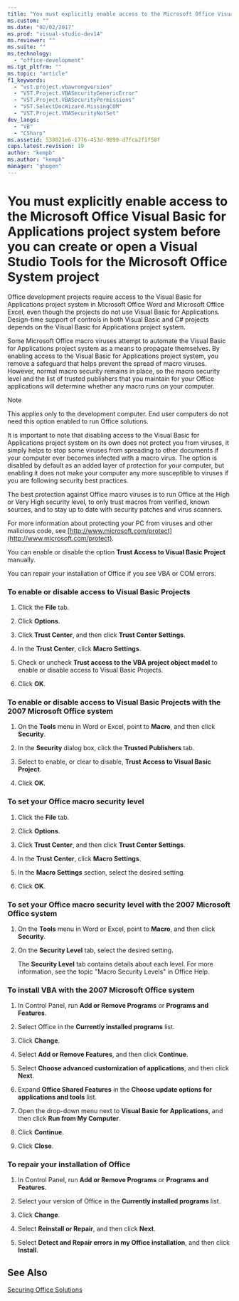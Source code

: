 ```yaml
---
title: "You must explicitly enable access to the Microsoft Office Visual Basic for Applications project system before you can create or open a Visual Studio Tools for the Microsoft Office System project | Microsoft Docs"
ms.custom: ""
ms.date: "02/02/2017"
ms.prod: "visual-studio-dev14"
ms.reviewer: ""
ms.suite: ""
ms.technology: 
  - "office-development"
ms.tgt_pltfrm: ""
ms.topic: "article"
f1_keywords: 
  - "vst.project.vbawrongversion"
  - "VST.Project.VBASecurityGenericError"
  - "VST.Project.VBASecurityPermissions"
  - "VST.SelectDocWizard.MissingCOM"
  - "VST.Project.VBASecurityNotSet"
dev_langs: 
  - "VB"
  - "CSharp"
ms.assetid: 538021e6-1776-453d-9899-d7fca2f1f58f
caps.latest.revision: 19
author: "kempb"
ms.author: "kempb"
manager: "ghogen"
---
```

# You must explicitly enable access to the Microsoft Office Visual Basic for Applications project system before you can create or open a Visual Studio Tools for the Microsoft Office System project
  Office development projects require access to the Visual Basic for Applications project system in Microsoft Office Word and Microsoft Office Excel, even though the projects do not use Visual Basic for Applications. Design-time support of controls in both Visual Basic and C# projects depends on the Visual Basic for Applications project system.  
  
 Some Microsoft Office macro viruses attempt to automate the Visual Basic for Applications project system as a means to propagate themselves. By enabling access to the Visual Basic for Applications project system, you remove a safeguard that helps prevent the spread of macro viruses. However, normal macro security remains in place, so the macro security level and the list of trusted publishers that you maintain for your Office applications will determine whether any macro runs on your computer.  
  
> [!NOTE]  
>  This applies only to the development computer. End user computers do not need this option enabled to run Office solutions.  
  
 It is important to note that disabling access to the Visual Basic for Applications project system on its own does not protect you from viruses, it simply helps to stop some viruses from spreading to other documents if your computer ever becomes infected with a macro virus. The option is disabled by default as an added layer of protection for your computer, but enabling it does not make your computer any more susceptible to viruses if you are following security best practices.  
  
 The best protection against Office macro viruses is to run Office at the High or Very High security level, to only trust macros from verified, known sources, and to stay up to date with security patches and virus scanners.  
  
 For more information about protecting your PC from viruses and other malicious code, see [http://www.microsoft.com/protect](http://www.microsoft.com/protect).  
  
 You can enable or disable the option **Trust Access to Visual Basic Project** manually.  
  
 You can repair your installation of Office if you see VBA or COM errors.  
  
### To enable or disable access to Visual Basic Projects  
  
1.  Click the **File** tab.  
  
2.  Click **Options**.  
  
3.  Click **Trust Center**, and then click **Trust Center Settings**.  
  
4.  In the **Trust Center**, click **Macro Settings**.  

5.  Check or uncheck **Trust access to the VBA project object model** to enable or disable access to Visual Basic Projects.  

6.  Click **OK**.

### To enable or disable access to Visual Basic Projects with the 2007 Microsoft Office system  

1.  On the **Tools** menu in Word or Excel, point to **Macro**, and then click **Security**.  

2.  In the **Security** dialog box, click the **Trusted Publishers** tab.  

3.  Select to enable, or clear to disable, **Trust Access to Visual Basic Project**.  

4.  Click **OK**. 
  
### To set your Office macro security level  
  
1.  Click the **File** tab.  
  
2.  Click **Options**.  
  
3.  Click **Trust Center**, and then click **Trust Center Settings**.  
  
4.  In the **Trust Center**, click **Macro Settings**.  

5.  In the **Macro Settings** section, select the desired setting.  

6.  Click **OK**.   

### To set your Office macro security level with the 2007 Microsoft Office system

1.  On the **Tools** menu in Word or Excel, point to **Macro**, and then click **Security**.

2.  On the **Security Level** tab, select the desired setting.

    The **Security Level** tab contains details about each level. For more information, see the topic "Macro Security Levels" in Office Help. 
  
### To install VBA with the 2007 Microsoft Office system  
  
1.  In Control Panel, run **Add or Remove Programs** or **Programs and Features**.  
  
2.  Select Office in the **Currently installed programs** list.  
  
3.  Click **Change**.  
  
4.  Select **Add or Remove Features**, and then click **Continue**.  
  
5.  Select **Choose advanced customization of applications**, and then click **Next**.  
  
6.  Expand **Office Shared Features** in the **Choose update options for applications and tools** list.  
  
7.  Open the drop-down menu next to **Visual Basic for Applications**, and then click **Run from My Computer**.  
  
8.  Click **Continue**.  
  
9.  Click **Close**.  
  
### To repair your installation of Office  
  
1.  In Control Panel, run **Add or Remove Programs** or **Programs and Features**.  
  
2.  Select your version of Office in the **Currently installed programs** list.  
  
3.  Click **Change**.  
  
4.  Select **Reinstall or Repair**, and then click **Next**.  
  
5.  Select **Detect and Repair errors in my Office installation**, and then click **Install**.  
  
## See Also  
 [Securing Office Solutions](../vsto/securing-office-solutions.md)  
  
  
